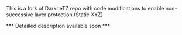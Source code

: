 This is a fork of DarkneTZ repo with code modifications to enable non-successive layer protection (Static XYZ)

*** Detailled description available soon ***